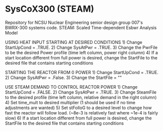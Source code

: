 # SysCoX300 (STEAM)
Repository for NCSU Nuclear Engineering senior design group 007's BWRX-300 systems code.
STEAM: Scaled Time-dependent Esbwr Analysis Model

USING HEAT INPUT STARTING AT DESIRED CONDITIONS
    1) Change StartUpCond = .TRUE.
    2) Change SysAtPwr    = .TRUE.
    3) Change the PwrFile to be the desired Power profile (time left column, power right column)
    4) If a start location different from full power is desired, change the StartFile to the desired file that contains starting conditions 

STARTING THE REACTOR FROM 0 POWER
    1) Change StartUpCond = .TRUE.
    2) Change SysAtPwr    = .False.
    3) Change the StartFile = ""

USE STEAM DEMAND TO CONTROL REACTOR POWER
    1) Change StartUpCond = .FALSE.
    2) Change SysAtPwr    = .TRUE.
    3) Change SteamFile to the desired profile (time left column, relative demand in the right column)
    4) Set time_mult to desired multiplier (1 should be used if no time adjustments are wanted)
    5) Set stFolloG to a desired level to change how fast the reactor will follow load. (~8e-3 is relatively fast where ~1e-4 is fairly slow)
    6) If a start location different from full power is desired, change the StartFile to the desired file that contains starting conditions
